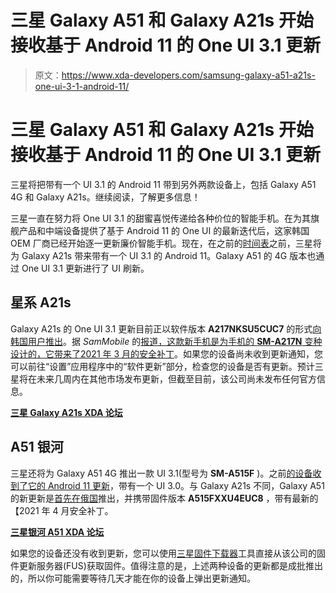 # 三星 Galaxy A51 和 Galaxy A21s 开始接收基于 Android 11 的 One UI 3.1 更新

> 原文：<https://www.xda-developers.com/samsung-galaxy-a51-a21s-one-ui-3-1-android-11/>

# 三星 Galaxy A51 和 Galaxy A21s 开始接收基于 Android 11 的 One UI 3.1 更新

三星将把带有一个 UI 3.1 的 Android 11 带到另外两款设备上，包括 Galaxy A51 4G 和 Galaxy A21s。继续阅读，了解更多信息！

三星一直在努力将 One UI 3.1 的甜蜜喜悦传递给各种价位的智能手机。在为其旗舰产品和中端设备提供了基于 Android 11 的 One UI 的最新迭代后，这家韩国 OEM 厂商已经开始逐一更新廉价智能手机。现在，在之前的[时间表](https://www.xda-developers.com/samsung-galaxy-phone-one-ui-3-0-android-11-update-timeline/)之前，三星将为 Galaxy A21s 带来带有一个 UI 3.1 的 Android 11。Galaxy A51 的 4G 版本也通过 One UI 3.1 更新进行了 UI 刷新。

## 星系 A21s

Galaxy A21s 的 One UI 3.1 更新目前正以软件版本 **A217NKSU5CUC7** 的形式[向韩国用户推出](https://doc.samsungmobile.com/SM-A217N/KOO/doc.html)。据 *SamMobile* 的[报道，这款新手机是为手机的 **SM-A217N** 变种设计的，它带来了](https://www.sammobile.com/news/the-one-ui-3-update-is-now-landing-on-the-galaxy-a21s-two-months-early/)[2021 年 3 月的安全补丁](https://www.xda-developers.com/android-march-2021-security-update/)。如果您的设备尚未收到更新通知，您可以前往“设置”应用程序中的“软件更新”部分，检查您的设备是否有更新。预计三星将在未来几周内在其他市场发布更新，但截至目前，该公司尚未发布任何官方信息。

**[三星 Galaxy A21s XDA 论坛](https://forum.xda-developers.com/c/samsung-galaxy-a21s.10843/)**

## A51 银河

三星还将为 Galaxy A51 4G 推出一款 UI 3.1(型号为 **SM-A515F** )。之前[的设备收到了它的 Android 11 更新](https://www.xda-developers.com/samsung-galaxy-a51-xcover-pro-one-ui-3-0-android-11/)，带有一个 UI 3.0。与 Galaxy A21s 不同，Galaxy A51 的新更新是[首先在俄国](https://www.sammobile.com/news/samsung-is-rolling-out-one-ui-3-1-update-for-galaxy-a51/)推出，并携带固件版本 **A515FXXU4EUC8** ，带有最新的【2021 年 4 月安全补丁。

**[三星银河 A51 XDA 论坛](https://forum.xda-developers.com/c/samsung-galaxy-a51.9851/)**

如果您的设备还没有收到更新，您可以使用[三星固件下载器](https://www.xda-developers.com/download-samsung-software-updates-samsung-firmware-downloader/)工具直接从该公司的固件更新服务器(FUS)获取固件。值得注意的是，上述两种设备的更新都是成批推出的，所以你可能需要等待几天才能在你的设备上弹出更新通知。